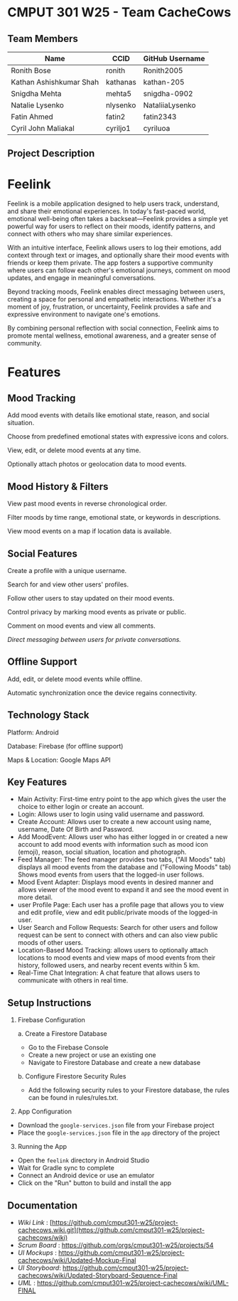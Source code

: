 # CMPUT 301 W25 - Team CacheCows

## Team Members

| Name        | CCID   | GitHub Username |
| ----------- | ------ | --------------- |
| Ronith Bose | ronith | Ronith2005      |
| Kathan Ashishkumar Shah | kathanas | kathan-205   |
| Snigdha Mehta           | mehta5   | snigdha-0902    |
| Natalie Lysenko | nlysenko | NataliiaLysenko    |
| Fatin Ahmed             | fatin2   | fatin2343       |
| Cyril John Maliakal | cyriljo1 | cyriluoa     |

## Project Description
# Feelink
Feelink is a mobile application designed to help users track, understand, and share their emotional experiences. In today's fast-paced world, emotional well-being often takes a backseat—Feelink provides a simple yet powerful way for users to reflect on their moods, identify patterns, and connect with others who may share similar experiences.

With an intuitive interface, Feelink allows users to log their emotions, add context through text or images, and optionally share their mood events with friends or keep them private. The app fosters a supportive community where users can follow each other's emotional journeys, comment on mood updates, and engage in meaningful conversations.

Beyond tracking moods, Feelink enables direct messaging between users, creating a space for personal and empathetic interactions. Whether it's a moment of joy, frustration, or uncertainty, Feelink provides a safe and expressive environment to navigate one's emotions.

By combining personal reflection with social connection, Feelink aims to promote mental wellness, emotional awareness, and a greater sense of community.

# Features
## Mood Tracking
Add mood events with details like emotional state, reason, and social situation.

Choose from predefined emotional states with expressive icons and colors.

View, edit, or delete mood events at any time.

Optionally attach photos or geolocation data to mood events.

## Mood History & Filters
View past mood events in reverse chronological order.

Filter moods by time range, emotional state, or keywords in descriptions.

View mood events on a map if location data is available.

## Social Features
Create a profile with a unique username.

Search for and view other users' profiles.

Follow other users to stay updated on their mood events.

Control privacy by marking mood events as private or public.

Comment on mood events and view all comments.

*Direct messaging between users for private conversations.*

## Offline Support
Add, edit, or delete mood events while offline.

Automatic synchronization once the device regains connectivity.

## Technology Stack
Platform: Android 

Database: Firebase (for offline support)

Maps & Location: Google Maps API

## Key Features
- Main Activity: First-time entry point to the app which gives the user the choice to either login or create an account.
- Login: Allows user to login using valid username and password.
- Create Account: Allows user to create a new account using name, username, Date Of Birth and Password.
- Add MoodEvent: Allows user who has either logged in or created a new account to add mood events with information such as mood icon (emoji), reason, social situation, location and photograph.
- Feed Manager: The feed manager provides two tabs, ("All Moods" tab) displays all mood events from the database and ("Following Moods" tab) Shows mood events from users that the logged-in user follows.
- Mood Event Adapter: Displays mood events in desired manner and allows viewer of the mood event to expand it and see the mood event in more detail.
- user Profile Page: Each user has a profile page that allows you to view and edit profile, view and edit public/private moods of the logged-in user.
- User Search and Follow Requests: Search for other users and follow request can be sent to connect with others and can also view public moods of other users.
- Location-Based Mood Tracking: allows users to optionally attach locations to mood events and view maps of mood events from their history, followed users, and nearby recent events within 5 km.
- Real-Time Chat Integration: A chat feature that allows users to communicate with others in real time.

## Setup Instructions

1. Firebase Configuration
   
   a. Create a Firestore Database
   - Go to the Firebase Console
   - Create a new project or use an existing one
   - Navigate to Firestore Database and create a new database
   
   b. Configure Firestore Security Rules
   - Add the following security rules to your Firestore database, the rules can be found in rules/rules.txt.
   

2. App Configuration
- Download the `google-services.json` file from your Firebase project
- Place the `google-services.json` file in the `app` directory of the project

3. Running the App
- Open the `feelink` directory in Android Studio
- Wait for Gradle sync to complete
- Connect an Android device or use an emulator
- Click on the "Run" button to build and install the app
    

## Documentation

- *Wiki Link* : [https://github.com/cmput301-w25/project-cachecows.wiki.git](https://github.com/cmput301-w25/project-cachecows/wiki) 
- *Scrum Board* : https://github.com/orgs/cmput301-w25/projects/54
- *UI Mockups* : https://github.com/cmput301-w25/project-cachecows/wiki/Updated-Mockup-Final
- *UI Storyboard*: https://github.com/cmput301-w25/project-cachecows/wiki/Updated-Storyboard-Sequence-Final
- *UML* : https://github.com/cmput301-w25/project-cachecows/wiki/UML-FINAL
